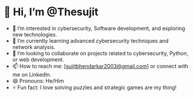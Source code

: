 # 👋 Hi, I’m @Thesujit  

- 👀 I’m interested in cybersecurity, Software development, and exploring new technologies.  
- 🌱 I’m currently learning advanced cybersecurity techniques and network analysis.  
- 💞️ I’m looking to collaborate on projects related to cybersecurity, Python, or web development.  
- 📫 How to reach me: [sujitbhendarkar2003@gmail.com] or connect with me on LinkedIn.  
- 😄 Pronouns: He/Him  
- ⚡ Fun fact: I love solving puzzles and strategic games are my thing!  

<!---
Thesujit/Thesujit is a ✨ special ✨ repository because its `README.md` (this file) appears on your GitHub profile.
You can click the Preview link to take a look at your changes.
--->
